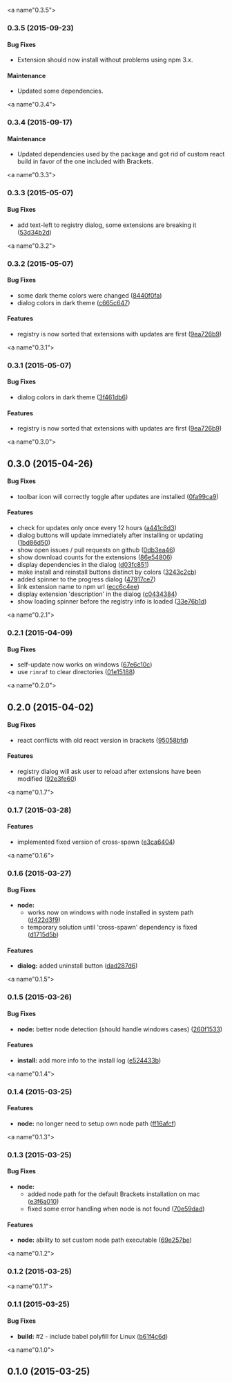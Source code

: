 <a name"0.3.5"></a>
### 0.3.5 (2015-09-23)


#### Bug Fixes

* Extension should now install without problems using npm 3.x.


#### Maintenance

* Updated some dependencies.


<a name"0.3.4"></a>
### 0.3.4 (2015-09-17)


#### Maintenance

* Updated dependencies used by the package and got rid of custom react build in favor of the one included with Brackets.


<a name"0.3.3"></a>
### 0.3.3 (2015-05-07)


#### Bug Fixes

* add text-left to registry dialog, some extensions are breaking it ([53d34b2d](https://github.com/zaggino/brackets-npm-registry/commit/53d34b2d))


<a name"0.3.2"></a>
### 0.3.2 (2015-05-07)


#### Bug Fixes

* some dark theme colors were changed ([8440f0fa](https://github.com/zaggino/brackets-npm-registry/commit/8440f0fa))
* dialog colors in dark theme ([c665c647](https://github.com/zaggino/brackets-npm-registry/commit/c665c647))


#### Features

* registry is now sorted that extensions with updates are first ([9ea726b9](https://github.com/zaggino/brackets-npm-registry/commit/9ea726b9))


<a name"0.3.1"></a>
### 0.3.1 (2015-05-07)


#### Bug Fixes

* dialog colors in dark theme ([3f461db6](https://github.com/zaggino/brackets-npm-registry/commit/3f461db6))


#### Features

* registry is now sorted that extensions with updates are first ([9ea726b9](https://github.com/zaggino/brackets-npm-registry/commit/9ea726b9))


<a name"0.3.0"></a>
## 0.3.0 (2015-04-26)


#### Bug Fixes

* toolbar icon will correctly toggle after updates are installed ([0fa99ca9](https://github.com/zaggino/brackets-npm-registry/commit/0fa99ca9))


#### Features

* check for updates only once every 12 hours ([a441c8d3](https://github.com/zaggino/brackets-npm-registry/commit/a441c8d3))
* dialog buttons will update immediately after installing or updating ([1bd86d50](https://github.com/zaggino/brackets-npm-registry/commit/1bd86d50))
* show open issues / pull requests on github ([0db3ea46](https://github.com/zaggino/brackets-npm-registry/commit/0db3ea46))
* show download counts for the extensions ([86e54806](https://github.com/zaggino/brackets-npm-registry/commit/86e54806))
* display dependencies in the dialog ([d03fc851](https://github.com/zaggino/brackets-npm-registry/commit/d03fc851))
* make install and reinstall buttons distinct by colors ([3243c2cb](https://github.com/zaggino/brackets-npm-registry/commit/3243c2cb))
* added spinner to the progress dialog ([47917ce7](https://github.com/zaggino/brackets-npm-registry/commit/47917ce7))
* link extension name to npm url ([ecc6c4ee](https://github.com/zaggino/brackets-npm-registry/commit/ecc6c4ee))
* display extension 'description' in the dialog ([c0434384](https://github.com/zaggino/brackets-npm-registry/commit/c0434384))
* show loading spinner before the registry info is loaded ([33e76b1d](https://github.com/zaggino/brackets-npm-registry/commit/33e76b1d))


<a name"0.2.1"></a>
### 0.2.1 (2015-04-09)


#### Bug Fixes

* self-update now works on windows ([67e6c10c](https://github.com/zaggino/brackets-npm-registry/commit/67e6c10c))
* use `rimraf` to clear directories ([01e15188](https://github.com/zaggino/brackets-npm-registry/commit/01e15188))


<a name"0.2.0"></a>
## 0.2.0 (2015-04-02)


#### Bug Fixes

* react conflicts with old react version in brackets ([95058bfd](https://github.com/zaggino/brackets-npm-registry/commit/95058bfd))


#### Features

* registry dialog will ask user to reload after extensions have been modified ([92e3fe60](https://github.com/zaggino/brackets-npm-registry/commit/92e3fe60))


<a name"0.1.7"></a>
### 0.1.7 (2015-03-28)


#### Features

* implemented fixed version of cross-spawn ([e3ca6404](https://github.com/zaggino/brackets-npm-registry/commit/e3ca6404))


<a name"0.1.6"></a>
### 0.1.6 (2015-03-27)


#### Bug Fixes

* **node:**
  * works now on windows with node installed in system path ([d422d3f9](https://github.com/zaggino/brackets-npm-registry/commit/d422d3f9))
  * temporary solution until 'cross-spawn' dependency is fixed ([d1715d5b](https://github.com/zaggino/brackets-npm-registry/commit/d1715d5b))


#### Features

* **dialog:** added uninstall button ([dad287d6](https://github.com/zaggino/brackets-npm-registry/commit/dad287d6))


<a name"0.1.5"></a>
### 0.1.5 (2015-03-26)


#### Bug Fixes

* **node:** better node detection (should handle windows cases) ([260f1533](https://github.com/zaggino/brackets-npm-registry/commit/260f1533))


#### Features

* **install:** add more info to the install log ([e524433b](https://github.com/zaggino/brackets-npm-registry/commit/e524433b))


<a name"0.1.4"></a>
### 0.1.4 (2015-03-25)


#### Features

* **node:** no longer need to setup own node path ([ff16afcf](https://github.com/zaggino/brackets-npm-registry/commit/ff16afcf))


<a name"0.1.3"></a>
### 0.1.3 (2015-03-25)


#### Bug Fixes

* **node:**
  * added node path for the default Brackets installation on mac ([e3f6a010](https://github.com/zaggino/brackets-npm-registry/commit/e3f6a010))
  * fixed some error handling when node is not found ([70e59dad](https://github.com/zaggino/brackets-npm-registry/commit/70e59dad))


#### Features

* **node:** ability to set custom node path executable ([69e257be](https://github.com/zaggino/brackets-npm-registry/commit/69e257be))


<a name"0.1.2"></a>
### 0.1.2 (2015-03-25)


<a name"0.1.1"></a>
### 0.1.1 (2015-03-25)


#### Bug Fixes

* **build:** #2 - include babel polyfill for Linux ([b61f4c6d](https://github.com/zaggino/brackets-npm-registry/commit/b61f4c6d))


<a name"0.1.0"></a>
## 0.1.0 (2015-03-25)


